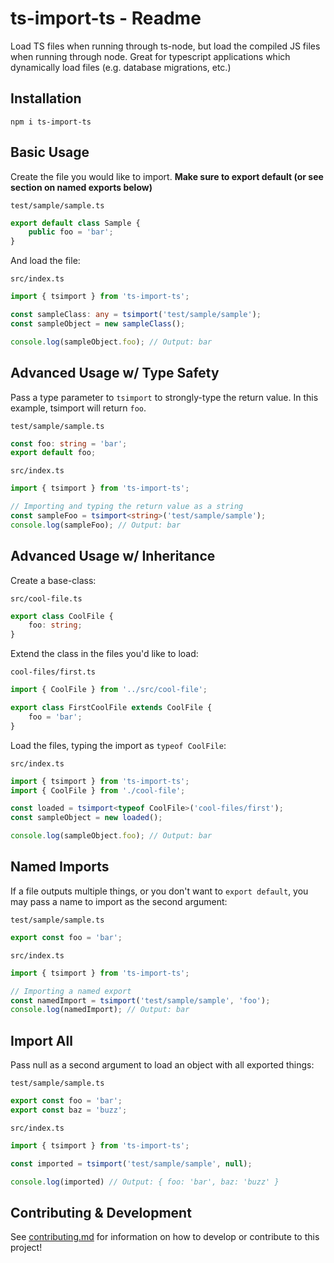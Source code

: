 # ts-import-ts - Readme

Load TS files when running through ts-node, but load the compiled JS files when running through node. Great for typescript applications which dynamically load files (e.g. database migrations, etc.)

## Installation

`npm i ts-import-ts`

## Basic Usage

Create the file you would like to import. **Make sure to export default (or see section on named exports below)**

`test/sample/sample.ts`
```typescript
export default class Sample {
	public foo = 'bar';
}
```

And load the file:

`src/index.ts`
```typescript
import { tsimport } from 'ts-import-ts';

const sampleClass: any = tsimport('test/sample/sample');
const sampleObject = new sampleClass();

console.log(sampleObject.foo); // Output: bar
```

## Advanced Usage w/ Type Safety

Pass a type parameter to `tsimport` to strongly-type the return value. In this example, tsimport will return `foo`.

`test/sample/sample.ts`
```typescript
const foo: string = 'bar';
export default foo;
```

`src/index.ts`
```typescript
import { tsimport } from 'ts-import-ts';

// Importing and typing the return value as a string
const sampleFoo = tsimport<string>('test/sample/sample');
console.log(sampleFoo); // Output: bar
```

## Advanced Usage w/ Inheritance

Create a base-class: 

`src/cool-file.ts`
```typescript
export class CoolFile {
	foo: string;
}
```

Extend the class in the files you'd like to load:

`cool-files/first.ts`
```typescript
import { CoolFile } from '../src/cool-file';

export class FirstCoolFile extends CoolFile {
	foo = 'bar';
}
```

Load the files, typing the import as `typeof CoolFile`:

`src/index.ts`
```typescript
import { tsimport } from 'ts-import-ts';
import { CoolFile } from './cool-file';

const loaded = tsimport<typeof CoolFile>('cool-files/first');
const sampleObject = new loaded();

console.log(sampleObject.foo); // Output: bar
```

## Named Imports

If a file outputs multiple things, or you don't want to `export default`, you may pass a name to import as the second argument:

`test/sample/sample.ts`
```typescript
export const foo = 'bar';
```

`src/index.ts`
```typescript
import { tsimport } from 'ts-import-ts';

// Importing a named export
const namedImport = tsimport('test/sample/sample', 'foo');
console.log(namedImport); // Output: bar
```

## Import All 

Pass null as a second argument to load an object with all exported things:

`test/sample/sample.ts`
```typescript
export const foo = 'bar';
export const baz = 'buzz';
```

`src/index.ts`
```typescript
import { tsimport } from 'ts-import-ts';

const imported = tsimport('test/sample/sample', null);

console.log(imported) // Output: { foo: 'bar', baz: 'buzz' }
```

## Contributing & Development

See [contributing.md](docs/contributing/contributing.md) for information on how to develop or contribute to this project!
